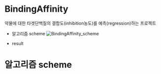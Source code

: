 # BindingAffinity
약물에 대한 타겟단백질의 결합도(inhibition농도)를 예측(regression)하는 프로젝트

* 알고리즘 scheme
![BindingAffinity_scheme](https://user-images.githubusercontent.com/77091029/104141447-35888180-53fa-11eb-8ddd-0912517b9e55.png)

* result
# 알고리즘 scheme
